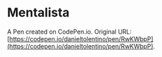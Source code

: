 # Mentalista

A Pen created on CodePen.io. Original URL: [https://codepen.io/danieltolentino/pen/RwKWbpP](https://codepen.io/danieltolentino/pen/RwKWbpP).


